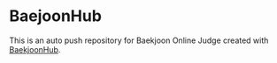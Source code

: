 # BaejoonHub
This is an auto push repository for Baekjoon Online Judge created with [BaekjoonHub](https://github.com/BaekjoonHub/BaekjoonHub).
